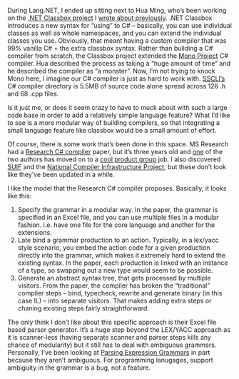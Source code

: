 During Lang.NET, I ended up sitting next to Hua Ming, who’s been working
on the [.NET Classbox project](http://www.cs.iastate.edu/~lumpe/CBs/) I
[wrote about
previously](http://devhawk.net/2006/08/02/LangNET+Is+Helping+Game+Developers.aspx).
.NET Classbox introduces a new syntax for “using” to C\# – basically,
you can use individual classes as well as whole namespaces, and you can
extend the individual classes you use. Obviously, that meant having a
custom compiler that was 99% vanilla C\# + the extra classbox syntax.
Rather than building a C\# compiler from scratch, the Classbox project
extended the [Mono Project](http://www.mono-project.com/) C\# compiler.
Hua described the process as taking a “huge amount of time” and he
described the compiler as “a monster”. Now, I’m not trying to knock Mono
here, I imagine our C\# compiler is just as hard to work with.
[SSCLI’s](http://msdn.microsoft.com/net/sscli) C\# compiler directory is
5.5MB of source code alone spread across 126 .h and 68 .cpp files.

Is it just me, or does it seem crazy to have to muck about with such a
large code base in order to add a relatively simple language feature?
What I’d like to see is a more modular way of building compilers, so
that integrating a small language feature like classbox would be a small
amount of effort.

Of course, there is some work that’s been done in this space. MS
Research had a [Research C\#
compiler](http://research.microsoft.com/research/pubs/view.aspx?tr_id=658) paper,
but it’s three years old and
[one](http://research.microsoft.com/%7Etoddpro/) of the two authors has
moved on to a [cool product
group](http://www.microsoft.com/windows/cse/default.mspx) job. I also
discovered [SUIF](http://www-suif.stanford.edu/suif/NCI/suif.html) and
the [National Compiler Infrastructure
Project](http://www-suif.stanford.edu/suif/NCI/), but these don’t look
like they’ve been updated in a while.

I like the model that the Research C\# compiler proposes. Basically, it
looks like this:

1.  Specify the grammar in a modular way. In the paper, the grammar is
    specified in an Excel file, and you can use multiple files in a
    modular fashion. i.e. have one file for the core language and
    another for the extensions.
2.  Late bind a grammar production to an action. Typically, in a
    lex/yacc style scenario, you embed the action code for a given
    production directly into the grammar, which makes it extremely hard
    to extend the existing syntax. In the paper, each production is
    linked with an instance of a type, so swapping out a new type would
    seem to be possible.
3.  Generate an abstract syntax tree, that gets processed by multiple
    visitors. From the paper, the compiler has broken the “traditional”
    compiler steps – bind, typecheck, rewrite and generate binary (in
    this case IL) – into separate visitors. That makes adding extra
    steps or chaning existing steps fairly straightforward.

The only think I don’t like about this specific approach is their Excel
file based parser generator. It’s a huge step beyond the LEX/YACC
approach as it is scanner-less (having separate scanner and parser steps
kills any chance of modularity) but it still has to deal with ambiguous
grammars. Personally, I’ve been looking at [Parsing Expression
Grammars](http://pdos.csail.mit.edu/~baford/packrat/) in part because
they aren’t ambiguous. For programming lanugages, support ambiguity in
the grammar is a bug, not a feature.
